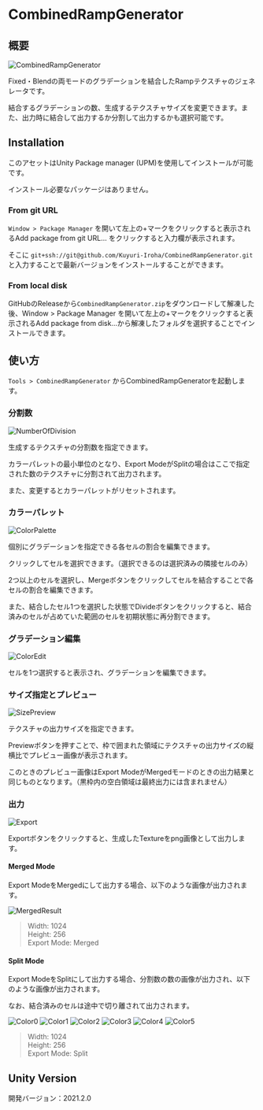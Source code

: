 # CombinedRampGenerator

## 概要

![CombinedRampGenerator](./Documentation/Images/generator_window.png)

Fixed・Blendの両モードのグラデーションを結合したRampテクスチャのジェネレータです。

結合するグラデーションの数、生成するテクスチャサイズを変更できます。また、出力時に結合して出力するか分割して出力するかも選択可能です。

## Installation

このアセットはUnity Package manager (UPM)を使用してインストールが可能です。

インストール必要なパッケージはありません。

### From git URL

`Window > Package Manager` を開いて左上の+マークをクリックすると表示されるAdd package from git URL... をクリックすると入力欄が表示されます。

そこに `git+ssh://git@github.com/Kuyuri-Iroha/CombinedRampGenerator.git` と入力することで最新バージョンをインストールすることができます。

### From local disk

GitHubのReleaseから`CombinedRampGenerator.zip`をダウンロードして解凍した後、Window > Package Manager を開いて左上の+マークをクリックすると表示されるAdd package
from disk...から解凍したフォルダを選択することでインストールできます。

## 使い方

`Tools > CombinedRampGenerator` からCombinedRampGeneratorを起動します。

### 分割数

![NumberOfDivision](./Documentation/Images/number_of_division.png)

生成するテクスチャの分割数を指定できます。

カラーパレットの最小単位のとなり、Export ModeがSplitの場合はここで指定された数のテクスチャに分割されて出力されます。

また、変更するとカラーパレットがリセットされます。

### カラーパレット

![ColorPalette](./Documentation/Images/color_palette.png)

個別にグラデーションを指定できる各セルの割合を編集できます。

クリックしてセルを選択できます。（選択できるのは選択済みの隣接セルのみ）

2つ以上のセルを選択し、Mergeボタンをクリックしてセルを結合することで各セルの割合を編集できます。

また、結合したセル1つを選択した状態でDivideボタンをクリックすると、結合済みのセルが占めていた範囲のセルを初期状態に再分割できます。

### グラデーション編集

![ColorEdit](./Documentation/Images/color_edit.png)

セルを1つ選択すると表示され、グラデーションを編集できます。

### サイズ指定とプレビュー

![SizePreview](./Documentation/Images/size_preview.png)

テクスチャの出力サイズを指定できます。

Previewボタンを押すことで、枠で囲まれた領域にテクスチャの出力サイズの縦横比でプレビュー画像が表示されます。

このときのプレビュー画像はExport ModeがMergedモードのときの出力結果と同じものとなります。（黒枠内の空白領域は最終出力には含まれません）

### 出力

![Export](./Documentation/Images/export.png)

Exportボタンをクリックすると、生成したTextureをpng画像として出力します。

#### Merged Mode

Export ModeをMergedにして出力する場合、以下のような画像が出力されます。

![MergedResult](Documentation/Images/ColorPalette_202111041708.png)
> Width: 1024 \
> Height: 256 \
> Export Mode: Merged

#### Split Mode

Export ModeをSplitにして出力する場合、分割数の数の画像が出力され、以下のような画像が出力されます。

なお、結合済みのセルは途中で切り離されて出力されます。

![Color0](Documentation/Images/split/Color_0.png)
![Color1](Documentation/Images/split/Color_1.png)
![Color2](Documentation/Images/split/Color_2.png)
![Color3](Documentation/Images/split/Color_3.png)
![Color4](Documentation/Images/split/Color_4.png)
![Color5](Documentation/Images/split/Color_5.png)
> Width: 1024 \
> Height: 256 \
> Export Mode: Split

## Unity Version

開発バージョン：2021.2.0